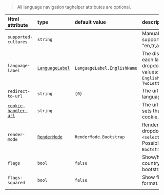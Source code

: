 > All language navigation taghelper attributes are optional.

| Html attribute | type | default value | description |
|:---|:---|:---|:---|
| `supported-cultures` | `string` |  | Manually specify a list of supported cultures. e.g. "en,tr,ar" |
| `language-label` | [`LanguageLabel`][1] | `LanguageLabel.EnglishName` | The displayed text for each language in the dropdown. Possible values: `Name`, `DisplayName`, `EnglishName`, `NativeName`, `TwoLetterISOLanguageName` |
| `redirect-to-url` | `string` | `{0}` | The url to redirect to on language change. |
| [`cookie-handler-url`][2] | `string` |  | The url to the handler that sets the value of culture cookie. |
| `render-mode` | [`RenderMode`][3] | `RenderMode.Bootstrap` | Render a bootstrap dropdown or a classic `<select>` dropdown. Possible values: `Bootstrap`, `Classic`. |
| `flags` | `bool` | `false` | Show/hide relevant country flags. Works with bootstrap mode only. |
| `flags-squared` | `bool` | `false` | Show flags in squared format. |
| <img width="350" /> | | | |


[1]:https://github.com/LazZiya/TagHelpers/blob/master/LazZiya.TagHelpers/LanguageNavModels.cs#L6
[2]:../../LazZiya/TagHelpers/LanguageNav-TagHelper-Setup.md#set-culture-cookie
[3]:https://github.com/LazZiya/TagHelpers/blob/master/LazZiya.TagHelpers/LanguageNavModels.cs#L60